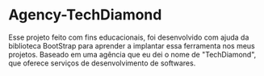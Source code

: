 # Agency-TechDiamond
 Esse projeto feito com fins educacionais, foi desenvolvido com ajuda da biblioteca BootStrap para aprender a implantar essa ferramenta nos meus projetos. Baseado em uma agência que eu dei o nome de "TechDiamond", que oferece serviços de desenvolvimento de softwares.
